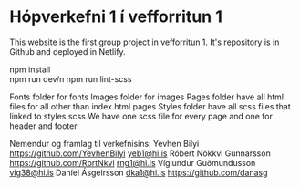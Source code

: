 # Hópverkefni 1 í vefforritun 1

This website is the first group project in vefforritun 1. It's repository is in Github and deployed in Netlify.

npm install  <br />
npm run dev/n
npm run lint-scss

Fonts folder for fonts
Images folder for images
Pages folder have all html files for all other than index.html pages
Styles folder have all scss files that linked to styles.scss
We have one scss file for every page and one for header and footer


Nemendur og framlag til verkefnisins:
Yevhen Bilyi
  https://github.com/YevhenBilyi
  yeb1@hi.is
Róbert Nökkvi Gunnarsson
  https://github.com/RbrtNkvi
  rng1@hi.is
Víglundur Guðmundusson
  vig38@hi.is
Daníel Ásgeirsson
  dka1@hi.is
  https://github.com/danasg
